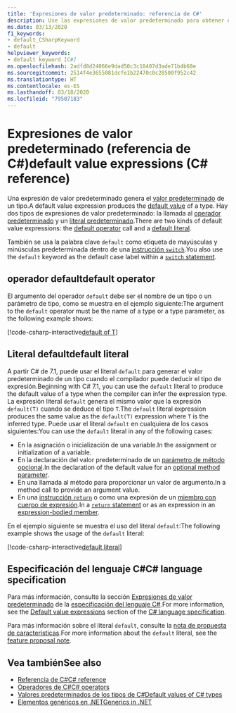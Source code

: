 ```yaml
---
title: 'Expresiones de valor predeterminado: referencia de C#'
description: Use las expresiones de valor predeterminado para obtener el valor predeterminado de un tipo
ms.date: 03/13/2020
f1_keywords:
- default_CSharpKeyword
- default
helpviewer_keywords:
- default keyword [C#]
ms.openlocfilehash: 2adfd8d24066e9dad50c3c18407d3ade71b4b68e
ms.sourcegitcommit: 2514f4e3655081dcfe1b22470c0c28500f952c42
ms.translationtype: HT
ms.contentlocale: es-ES
ms.lasthandoff: 03/18/2020
ms.locfileid: "79507183"
---
```

# <a name="default-value-expressions-c-reference"></a><span data-ttu-id="cfc97-103">Expresiones de valor predeterminado (referencia de C#)</span><span class="sxs-lookup"><span data-stu-id="cfc97-103">default value expressions (C# reference)</span></span>

<span data-ttu-id="cfc97-104">Una expresión de valor predeterminado genera el [valor predeterminado](../builtin-types/default-values.md) de un tipo.</span><span class="sxs-lookup"><span data-stu-id="cfc97-104">A default value expression produces the [default value](../builtin-types/default-values.md) of a type.</span></span> <span data-ttu-id="cfc97-105">Hay dos tipos de expresiones de valor predeterminado: la llamada al [operador predeterminado](#default-operator) y un [literal predeterminado](#default-literal).</span><span class="sxs-lookup"><span data-stu-id="cfc97-105">There are two kinds of default value expressions: the [default operator](#default-operator) call and a [default literal](#default-literal).</span></span>

<span data-ttu-id="cfc97-106">También se usa la palabra clave `default` como etiqueta de mayúsculas y minúsculas predeterminada dentro de una [instrucción `switch`](../keywords/switch.md).</span><span class="sxs-lookup"><span data-stu-id="cfc97-106">You also use the `default` keyword as the default case label within a [`switch` statement](../keywords/switch.md).</span></span>

## <a name="default-operator"></a><span data-ttu-id="cfc97-107">operador default</span><span class="sxs-lookup"><span data-stu-id="cfc97-107">default operator</span></span>

<span data-ttu-id="cfc97-108">El argumento del operador `default` debe ser el nombre de un tipo o un parámetro de tipo, como se muestra en el ejemplo siguiente:</span><span class="sxs-lookup"><span data-stu-id="cfc97-108">The argument to the `default` operator must be the name of a type or a type parameter, as the following example shows:</span></span>

[!code-csharp-interactive[default of T](snippets/DefaultOperator.cs#WithOperand)]

## <a name="default-literal"></a><span data-ttu-id="cfc97-109">Literal default</span><span class="sxs-lookup"><span data-stu-id="cfc97-109">default literal</span></span>

<span data-ttu-id="cfc97-110">A partir C# de 7.1, puede usar el literal `default` para generar el valor predeterminado de un tipo cuando el compilador puede deducir el tipo de expresión.</span><span class="sxs-lookup"><span data-stu-id="cfc97-110">Beginning with C# 7.1, you can use the `default` literal to produce the default value of a type when the compiler can infer the expression type.</span></span> <span data-ttu-id="cfc97-111">La expresión literal `default` genera el mismo valor que la expresión `default(T)` cuando se deduce el tipo `T`.</span><span class="sxs-lookup"><span data-stu-id="cfc97-111">The `default` literal expression produces the same value as the `default(T)` expression where `T` is the inferred type.</span></span> <span data-ttu-id="cfc97-112">Puede usar el literal `default` en cualquiera de los casos siguientes:</span><span class="sxs-lookup"><span data-stu-id="cfc97-112">You can use the `default` literal in any of the following cases:</span></span>

- <span data-ttu-id="cfc97-113">En la asignación o inicialización de una variable.</span><span class="sxs-lookup"><span data-stu-id="cfc97-113">In the assignment or initialization of a variable.</span></span>
- <span data-ttu-id="cfc97-114">En la declaración del valor predeterminado de un [parámetro de método opcional](../../methods.md#optional-parameters-and-arguments).</span><span class="sxs-lookup"><span data-stu-id="cfc97-114">In the declaration of the default value for an [optional method parameter](../../methods.md#optional-parameters-and-arguments).</span></span>
- <span data-ttu-id="cfc97-115">En una llamada al método para proporcionar un valor de argumento.</span><span class="sxs-lookup"><span data-stu-id="cfc97-115">In a method call to provide an argument value.</span></span>
- <span data-ttu-id="cfc97-116">En una [instrucción `return`](../keywords/return.md) o como una expresión de un [miembro con cuerpo de expresión](../../programming-guide/statements-expressions-operators/expression-bodied-members.md).</span><span class="sxs-lookup"><span data-stu-id="cfc97-116">In a [`return` statement](../keywords/return.md) or as an expression in an [expression-bodied member](../../programming-guide/statements-expressions-operators/expression-bodied-members.md).</span></span>

<span data-ttu-id="cfc97-117">En el ejemplo siguiente se muestra el uso del literal `default`:</span><span class="sxs-lookup"><span data-stu-id="cfc97-117">The following example shows the usage of the `default` literal:</span></span>

[!code-csharp-interactive[default literal](snippets/DefaultOperator.cs#DefaultLiteral)]

## <a name="c-language-specification"></a><span data-ttu-id="cfc97-118">Especificación del lenguaje C#</span><span class="sxs-lookup"><span data-stu-id="cfc97-118">C# language specification</span></span>

<span data-ttu-id="cfc97-119">Para más información, consulte la sección [Expresiones de valor predeterminado](~/_csharplang/spec/expressions.md#default-value-expressions) de la [especificación del lenguaje C#](~/_csharplang/spec/introduction.md).</span><span class="sxs-lookup"><span data-stu-id="cfc97-119">For more information, see the [Default value expressions](~/_csharplang/spec/expressions.md#default-value-expressions) section of the [C# language specification](~/_csharplang/spec/introduction.md).</span></span>

<span data-ttu-id="cfc97-120">Para más información sobre el literal `default`, consulte la [nota de propuesta de características](~/_csharplang/proposals/csharp-7.1/target-typed-default.md).</span><span class="sxs-lookup"><span data-stu-id="cfc97-120">For more information about the `default` literal, see the [feature proposal note](~/_csharplang/proposals/csharp-7.1/target-typed-default.md).</span></span>

## <a name="see-also"></a><span data-ttu-id="cfc97-121">Vea también</span><span class="sxs-lookup"><span data-stu-id="cfc97-121">See also</span></span>

- [<span data-ttu-id="cfc97-122">Referencia de C#</span><span class="sxs-lookup"><span data-stu-id="cfc97-122">C# reference</span></span>](../index.md)
- [<span data-ttu-id="cfc97-123">Operadores de C#</span><span class="sxs-lookup"><span data-stu-id="cfc97-123">C# operators</span></span>](index.md)
- [<span data-ttu-id="cfc97-124">Valores predeterminados de los tipos de C#</span><span class="sxs-lookup"><span data-stu-id="cfc97-124">Default values of C# types</span></span>](../builtin-types/default-values.md)
- [<span data-ttu-id="cfc97-125">Elementos genéricos en .NET</span><span class="sxs-lookup"><span data-stu-id="cfc97-125">Generics in .NET</span></span>](../../../standard/generics/index.md)
